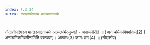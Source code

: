 ```yaml
---
index: 7.3.34
sutra: नोदात्तोपदेशस्य मान्तस्यानाचमेः

---
```

नोदात्तोपदेशस्य मान्तस्याऽनाचमेः अत्यल्पमिदमुच्यते - अनाचमेरिति ॥ ( अनाचमिकमिवमीनाम्(2) ) अनाचमिकमिवमीनामिति वक्तव्यम् । आचामः(3) कामः वामः(4) ॥ (नोदात्तोप)